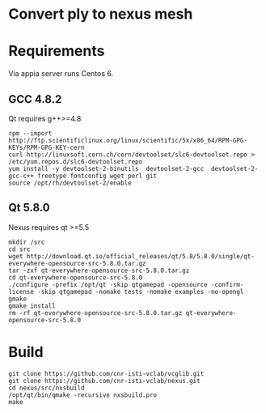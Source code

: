 # Convert ply to nexus mesh

# Requirements

Via appia server runs Centos 6.

## GCC 4.8.2

Qt requires g++>=4.8

```shell
rpm --import http://ftp.scientificlinux.org/linux/scientific/5x/x86_64/RPM-GPG-KEYs/RPM-GPG-KEY-cern
curl http://linuxsoft.cern.ch/cern/devtoolset/slc6-devtoolset.repo > /etc/yum.repos.d/slc6-devtoolset.repo
yum install -y devtoolset-2-binutils  devtoolset-2-gcc  devtoolset-2-gcc-c++ freetype fontconfig wget perl git
source /opt/rh/devtoolset-2/enable
```

## Qt 5.8.0

Nexus requires qt >=5.5

```shell
mkdir /src
cd src
wget http://download.qt.io/official_releases/qt/5.8/5.8.0/single/qt-everywhere-opensource-src-5.8.0.tar.gz
tar -zxf qt-everywhere-opensource-src-5.8.0.tar.gz
cd qt-everywhere-opensource-src-5.8.0 
./configure -prefix /opt/qt -skip qtgamepad -opensource -confirm-license -skip qtgamepad -nomake tests -nomake examples -no-opengl
gmake
gmake install
rm -rf qt-everywhere-opensource-src-5.8.0.tar.gz qt-everywhere-opensource-src-5.8.0
```

# Build


```shell
git clone https://github.com/cnr-isti-vclab/vcglib.git
git clone https://github.com/cnr-isti-vclab/nexus.git
cd nexus/src/nxsbuild
/opt/qt/bin/qmake -recursive nxsbuild.pro
make
```

